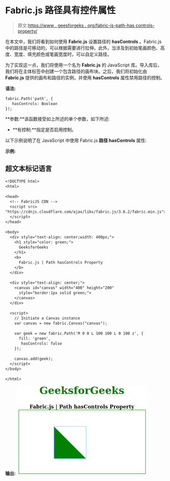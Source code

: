 # Fabric.js 路径具有控件属性

> 原文:[https://www . geesforgeks . org/fabric-js-path-has controls-property/](https://www.geeksforgeeks.org/fabric-js-path-hascontrols-property/)

在本文中，我们将看到如何使用 **Fabric.js** 设置路径的 **hasControls** 。Fabric.js 中的路径是可移动的，可以根据需要进行拉伸。此外，当涉及到初始笔画颜色、高度、宽度、填充颜色或笔画宽度时，可以自定义路径。

为了实现这一点，我们将使用一个名为 **Fabric.js** 的 JavaScript 库。导入库后，我们将在主体标签中创建一个包含路径的画布块。之后，我们将初始化由 **Fabric.js** 提供的画布和路径的实例，并使用 **hasControls** 属性禁用路径的控制。

**语法:**

```
fabric.Path('path', {
   hasControls: Boolean
});
```

**参数:**该函数接受如上所述的单个参数，如下所述:

*   **有控制:**指定是否启用控制。

以下示例说明了在 JavaScript 中使用 Fabric.js **路径 hasControls** 属性:

**示例:**

## 超文本标记语言

```
<!DOCTYPE html> 
<html> 

<head>
  <!-- FabricJS CDN -->
  <script src= 
"https://cdnjs.cloudflare.com/ajax/libs/fabric.js/3.6.2/fabric.min.js"> 
  </script> 
</head> 

<body> 
  <div style="text-align: center;width: 400px;"> 
    <h1 style="color: green;"> 
      GeeksforGeeks 
    </h1>
    <b> 
      Fabric.js | Path hasControls Property 
    </b> 
  </div> 

  <div style="text-align: center;"> 
    <canvas id="canvas" width="400" height="200"
      style="border:1px solid green;"> 
    </canvas> 
  </div> 

  <script> 
    // Initiate a Canvas instance 
    var canvas = new fabric.Canvas("canvas"); 

    var geek = new fabric.Path('M 0 0 L 100 100 L 0 100 z', {
      fill: 'green',
       hasControls: false
    });

    canvas.add(geek);
  </script> 
</body> 

</html>
```

**输出:**
![](img/b8989775adb2d8254711fb4bd8ebaed8.png)
